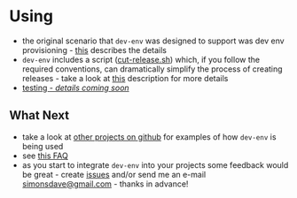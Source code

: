# Using

* the original scenario that ```dev-env``` was designed
to support was dev env provisioning - [this](provisioning.md)
describes the details
* ```dev-env``` includes a script ([cut-release.sh](../bin/cut-release.sh))
which, if you follow the required conventions, can dramatically simplify the process
of creating releases - take a look at [this](../bin/README.md#cut-releasesh) description for more details
* [testing - *details coming soon*](testing.md)

## What Next

* take a look at [other projects on github](https://github.com/simonsdave)
for examples of how ```dev-env``` is being used
* see [this FAQ](faq.md)
* as you start to integrate ```dev-env``` into your projects
some feedback would be great - create [issues](../../../issues) and/or
send me an e-mail [simonsdave@gmail.com](mailto:simonsdave@gmail.com) - thanks in advance!
